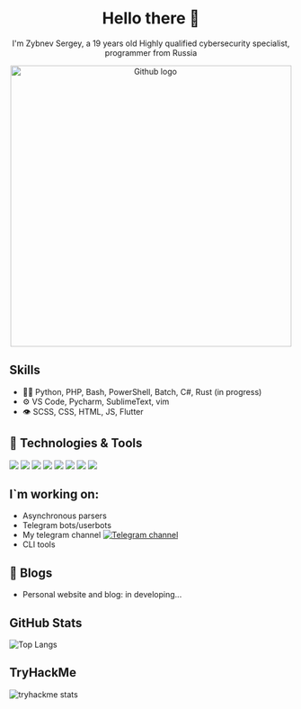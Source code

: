 <h1 align=center>Hello there 👋</h1>
<p align=center>I'm Zybnev Sergey, a 19 years old Highly qualified cybersecurity specialist, programmer from Russia</p>

<p align=center>
 <img src="https://octodex.github.com/images/privateinvestocat.jpg" alt="Github logo" width="500" />
</p>

## Skills
- 👨‍💻 Python, PHP, Bash, PowerShell, Batch, C#, Rust (in progress)
- ⚙️ VS Code, Pycharm, SublimeText, vim
- 👁️ SCSS, CSS, HTML, JS, Flutter

## 🔧 Technologies & Tools
![](https://img.shields.io/badge/OS-Linux-informational?style=flat&logo=linux&logoColor=white&color=6aa6f8)
![](https://img.shields.io/badge/OS-Windows-informational?style=flat&logo=windows&logoColor=white&color=6aa6f8)
![](https://img.shields.io/badge/Editor-VS_Code-informational?style=flat&logo=visual-studio-code&logoColor=white&color=6aa6f8)
![](https://img.shields.io/badge/Editor-Pycharm-informational?style=flat&logo=pycharm&logoColor=white&color=6aa6f8)
![](https://img.shields.io/badge/Editor-Sublime-informational?style=flat&logo=sublime&logoColor=white&color=6aa6f8)
![](https://img.shields.io/badge/Code-Python-informational?style=flat&logo=python&logoColor=white&color=6aa6f8)
![](https://img.shields.io/badge/Code-PHP-informational?style=flat&logo=php&logoColor=white&color=6aa6f8)
![](https://img.shields.io/badge/Shell-Bash-informational?style=flat&logo=gnu-bash&logoColor=white&color=6aa6f8)

## I`m working on:
 - Asynchronous parsers
 - Telegram bots/userbots
 - My telegram channel
<a href='https://t.me/dnevnik_infosec'> ![Telegram channel](https://img.shields.io/badge/telegram-follow%20me-blue) </a>
 - CLI tools

## 📝 Blogs
- Personal website and blog: in developing...

## GitHub Stats
![Top Langs](https://github-readme-stats.vercel.app/api/top-langs/?username=szybnev&layout=compact&title_color=007bff&text_color=e7e7e7&icon_color=007bff&bg_color=171c28)

## TryHackMe
![tryhackme stats](https://raw.githubusercontent.com/ANemmo/ANemmo/master/assets/thm_propic.png)

